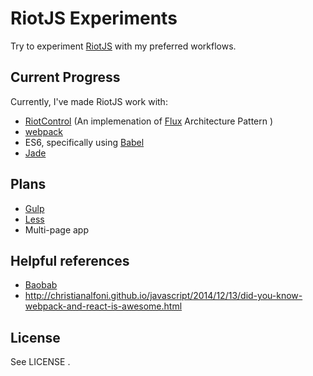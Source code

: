 # RiotJS Experiments

Try to experiment [RiotJS](https://github.com/muut/riotjs) with my preferred workflows.

## Current Progress

Currently, I've made RiotJS work with:

* [RiotControl](https://github.com/jimsparkman/RiotControl) (An implemenation of [Flux](https://github.com/facebook/flux) Architecture Pattern )
* [webpack](https://github.com/webpack/webpack)
* ES6, specifically using [Babel](https://github.com/babel/babel)
* [Jade](https://github.com/jadejs/jade)

## Plans

* [Gulp](https://github.com/gulpjs/gulp)
* [Less](https://github.com/less/less.js)
* Multi-page app

## Helpful references

* [Baobab](https://github.com/Yomguithereal/baobab)
* http://christianalfoni.github.io/javascript/2014/12/13/did-you-know-webpack-and-react-is-awesome.html

## License

See LICENSE .
